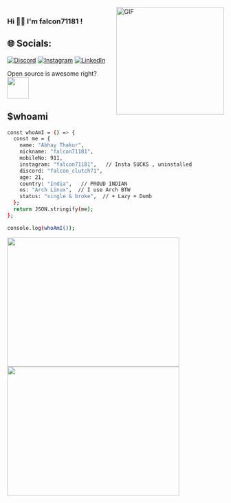 <img align="right" alt="GIF" height="250px" src="https://media.tenor.com/N5fU8iyU9F4AAAAi/shigure-ui-dance.gif" />
<h3> Hi 👋🏼 I'm falcon71181 !</h3>

## 🌐 Socials:
[![Discord](https://img.shields.io/badge/Discord-%237289DA.svg?logo=discord&logoColor=white)](https://discord.gg/falcon_clutch71) [![Instagram](https://img.shields.io/badge/Instagram-%23E4405F.svg?logo=Instagram&logoColor=white)](https://instagram.com/falcon71181) [![LinkedIn](https://img.shields.io/badge/LinkedIn-%230077B5.svg?logo=linkedin&logoColor=white)](https://linkedin.com/in/abhay-thakur-73470b287) 

Open source is awesome right? <img src="https://github.com/hahwul/hahwul/assets/13212227/af41f7bf-5b41-42dd-aed3-8560a6e3187d" width="50">

<h2>$whoami</h2>


```bash
const whoAmI = () => {
  const me = {
    name: "Abhay Thakur",
    nickname: "falcon71181",
    mobileNo: 911,
    instagram: "falcon71181",   // Insta SUCKS , uninstalled
    discord: "falcon_clutch71",
    age: 21,
    country: "India",   // PROUD INDIAN
    os: "Arch Linux",  // I use Arch BTW
    status: "single & broke",  // + Lazy + Dumb
  };
  return JSON.stringify(me);
};

console.log(whoAmI());
```

<img src="https://media1.tenor.com/m/7XGeZeBfyUYAAAAC/hack.gif" width="400" height="300"><img src="https://media1.tenor.com/m/PMITaIPBRBkAAAAC/hack-pc.gif" width="400" height="300">
